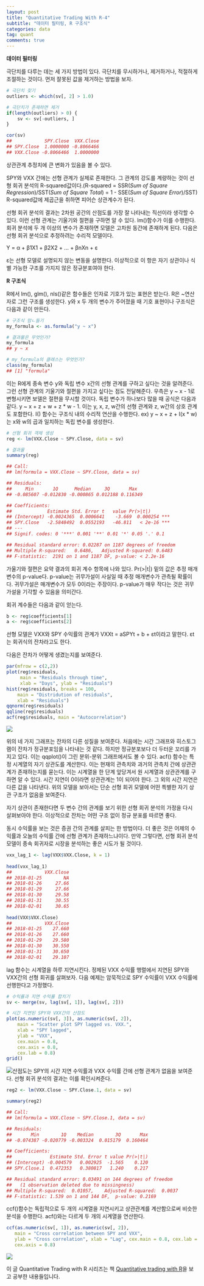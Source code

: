 ```yaml
---
layout: post
title: "Quantitative Trading With R-4"
subtitle: "데이터 필터링, R 구조식"
categories: data
tag: quant
comments: true
---
```


**데이터 필터링**

극단치를 다루는 데는 세 가지 방법이 있다. 극단치를 무시하거나, 제거하거나, 적절하게 조절하는 것이다. 먼저 잘못된 값을 제거하는 방법을 보자.

```R
# 극단치 찾기
outliers <- which(sv[, 2] > 1.0)

# 극단치가 존재하면 제거
if(length(outliers) > 0) {
    sv <- sv[-outliers, ]
}

cor(sv)
##            SPY.Close  VXX.Close 
## SPY.Close  1.0000000 -0.8066466
## VXX.Close -0.8066466  1.0000000
```

상관관계 추정치에 큰 변화가 있음을 볼 수 있다.

SPY와 VXX 간에는 선형 관계가 실제로 존재한다. 그 관계의 강도를 계량하는 것이 선형 회귀 분석의 R-squared값이다.(R-squared = SSR(*Sum of Square Regression*)/SST(*Sum of Square Total*) = 1 - SSE(*Sum of Square Error*)/SST) R-squared값에 제곱근을 취하면 피어슨 상관계수가 된다.

선형 회귀 분석의 결과는 2차원 공간의 산점도를 가장 잘 나타내는 직선이라 생각할 수 있다. 이런 선형 관계는 기울기와 절편을 구하면 알 수 있다. lm()함수가 이를 수행한다. 회귀 분석에 두 개 이상의 변수가 존재하면 모델은 고차원 동간에 존재하게 된다. 다음은 선형 회귀 분석으로 추정하려는 수리적 모델이다.

Y = α + β1X1 + β2X2 + ... + βnXn + ε

ε는 선형 모델로 설명되지 않는 변동을 설명한다. 이상적으로 이 항은 자기 상관이나 식별 가능한 구조를 가지지 않은 정규분포여야 한다.



**R 구조식**

R에서 lm(), glm(), nls()같은 함수들은 인자로 기호가 있는 표현은 받는다. R은 ~연산자로 그런 구조를 생성한다. y와 x 두 개의 변수가 주어졌을 때 기호 표현이나 구조식은 다음과 같이 만든다.

```R
# 구조식 맘ㄴ들기
my_formula <- as.formula("y ~ x") 

# 결과물은 무엇인가?
my_formula
## y ~ x

# my_formula의 클래스는 무엇인가?
class(my_formula)
## [1] "formula"
```

이는 R에게 종속 변수 y와 독립 변수 x간의 선형 관계를 구하고 싶다는 것을 알려준다. 그런 선형 관계의 기울기와 절편을 가지고 싶다는 점도 전달해준다. 우측은 y ~ x  - 1로 변형시키면 보델은 절편을 무시할 것이다. 독립 변수가 하나보다 많을 때 공식은 다음과 같다. y ~ x + z + w + z * w - 1. 이는 y, x, z, w간의 선형 관계와 z, w간의 상호 관계도 포함한다. I() 함수는 구조식 내의 수리적 연산을 수행한다. ex) y ~ x + z + I(x * w)는 x와 w의 곱과 일치하는 독립 변수를 생성한다.

```R
# 선형 회귀 객체 생성
reg <- lm(VXX.Close ~ SPY.Close, data = sv)

# 결과물
summary(reg)

## Call:
## lm(formula = VXX.Close ~ SPY.Close, data = sv)

## Residuals:
##     Min       1Q      Median     3Q       Max
## -0.085607 -0.012830 -0.000865 0.012188 0.116349

## Coefficients: 
##             Estimate Std. Error t   value Pr(>|t|)
## (Intercept) -0.0024365  0.0006641    -3.669  0.000254 ***
## SPY.Close   -2.5848492  0.0552193   -46.811   < 2e-16 ***
## ---
## Signif. codes: 0 '***' 0.001 '**' 0.01 '*' 0.05 '.' 0.1

## Residual standard error: 0.02287 on 1187 degrees of freedom
## Multiple R-squared:   0.6486,   Adjusted R-squared: 0.6483
## F-statistic:  2191 on 1 and 1187 DF, p-value: < 2.2e-16

```

가울기와 절편은 요약 결과의 회귀 계수 항목에 나와 있다. Pr(>|t|) 밑의 값은 추정 매개변수의 p-value다. p-value는 귀무가설이 사실일 때 추정 매개변수가 관측될 확률이다. 귀무가설은 매개변수가 모두 0이라는 주장이다. p-value가 매우 작다는 것은 귀무가설을 기각할 수 있음을 의미간다.

회귀 계수들은 다음과 같이 얻는다.

```R
b <- reg$coefficients[1]
a <- reg$coefficients[2]
```

선형 모델은 VXX와 SPY 수익률의 관계가 VXXt = aSPYt + b + εt이라고 말한다. εt는 회귀식의 잔차라고도 한다.

다음은 잔차가 어떻게 생겼는지를 보여준다.

```R
par(mfrow = c(2,2))
plot(reg$residuals, 
     main = "Residuals through time", 
     xlab = "Days", ylab = "Residuals")
hist(reg$residuals, breaks = 100, 
    main = "Distridution of residuals",
	xlab = "Residuals")
qqnorm(reg$residuals)
qqline(reg$residuals)
acf(reg$residuals, main = "Autocorrelation")
```

![](https://imgur.com/YKKMIbZ.png)

위의 네 가지 그래프는 잔차의 다른 성질을 보여준다. 처음에는 시간 그래프와 히스토그램이 잔차가 정규분포임을 나타내는 것 같다. 하지만 정규분포보다 더 두터운 꼬리를 가지고 있다. 이는 qqplot()이 그린 분위-분위 그래프에서도 볼 수 있다. acf() 함수는 특정 시계열의 자기 상관도를 계산한다. 이는 현재의 관측치와 과거의 관측치 간에 상관관계가 존재하는지를 묻는다. 이는 시계열을 한 단계 앞당겨서 원 시계열과 상관관계를 구하면 알 수 있다. 시간 지연이 0이라면 상관관계는 1이 되어야 한다. 그 외의 시간 지연은 다른 값을 나타낸다. 위의 모델을 보아서는 단순 선형 회귀 모델에 어떤 특별한 자기 상관 구조가 없음을 보여준다. 

자기 상관이 존재한다면 두 변수 간의 관계를 보기 위한 선형 회귀 분석의 가정을 다시 살펴보아야 한다. 이상적으로 잔차는 어떤 구조 없이 정규 분포를 따르면 좋다.

동시 수익률을 보는 것은 증권 간의 관계를 살피는 한 방법이다. 더 좋은 것은 어제의 수익률과 오늘의 수익률 간에 선형 관계가 존재하느냐이다. 만약 그렇다면, 선형 회귀 분석 모델이 종속 회귀자로 시장을 분석하는 좋은 시도가 될 것이다.

```R
vxx_lag_1 <- lag(VXX$VXX.Close, k = 1)
 
head(vxx_lag_1)
##            VXX.Close
## 2018-01-25        NA
## 2018-01-26     27.66
## 2018-01-29     27.66
## 2018-01-30     29.58
## 2018-01-31     30.55
## 2018-02-01     30.65
 
head(VXX$VXX.Close)
##            VXX.Close
## 2018-01-25    27.660
## 2018-01-26    27.660
## 2018-01-29    29.580
## 2018-01-30    30.550
## 2018-01-31    30.650
## 2018-02-01    29.107
```

lag 함수는 시계열을 하루 지연시킨다. 정제된 VXX 수익률 행렬에서 지연된 SPY와 VXX간의 선형 회귀를 살펴보자. 다음 예제는 암묵적으로 SPY 수익률이 VXX 수익률에 선행한다고 가정했다.

```R
# 수익률과 지연 수익률 합치기
sv <- merge(sv, lag(sv[, 1]), lag(sv[, 2]))

# 시간 지연된 SPY와 VXX간의 산점도
plot(as.numeric(sv[, 3]), as.numeric(sv[, 2]),
	main = "Scatter plot SPY lagged vs. VXX.",
	xlab = "SPY lagged",
	ylab = "VXX",
	cex.main = 0.8,
	cex.axis = 0.8,
	cex.lab = 0.8)
grid()
```

![](https://imgur.com/2LFEEO5.png)산점도는 SPY의 시간 지연 수익률과 VXX 수익률 간에 선형 관계가 없음을 보여준다. 선형 회귀 분석의 결과는 이를 확인시켜준다.

```R
reg2 <- lm(VXX.Close ~ SPY.Close.1, data = sv)

summary(reg2)

## Call:
## lm(formula = VXX.Close ~ SPY.Close.1, data = sv)

## Residuals:
##       Min        1Q    Median        3Q       Max 
## -0.074387 -0.020779 -0.003324  0.015179  0.160464 

## Coefficients:
##              Estimate Std. Error t value Pr(>|t|)
## (Intercept) -0.004579   0.002925  -1.565    0.120
## SPY.Close.1  0.472353   0.380817   1.240    0.217

## Residual standard error: 0.03491 on 144 degrees of freedom
##   (1 observation deleted due to missingness)
## Multiple R-squared:  0.01057,	Adjusted R-squared:  0.0037 
## F-statistic: 1.539 on 1 and 144 DF,  p-value: 0.2169
```

ccf()함수는 독립적으로 두 개의 시계열을 지연시키고 상관관계를 계산함으로써 비슷한 분석을 수행한다. acf()와는 다르게 두 개의 시계열을 연산한다.

```R
ccf(as.numeric(sv[, 1]), as.numeric(sv[, 2]),
   main = "Cross correlation between SPY and VXX",
   ylab = "Cross correlation", xlab = "Lag", cex.main = 0.8, cex.lab = 0.8,
   cex.axis = 0.8)
```

![](https://imgur.com/KbzyhBb.png)





이 글 Quantitative Trading with R 시리즈는 책 [Quantitative trading with R](https://www.amazon.com/Quantitative-Trading-Understanding-Mathematical-Computational/dp/1137354070)을 보고 공부한 내용들입니다.